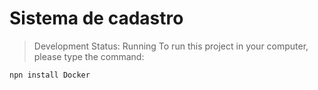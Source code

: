 <h1>Sistema de cadastro</h1>

> Development Status: Running
To run this project in your computer, please type the command:
```
npn install Docker
```
